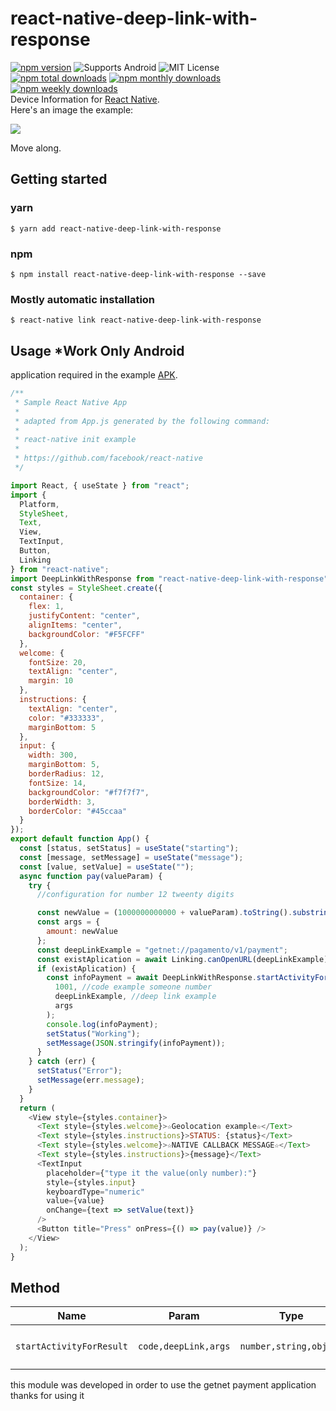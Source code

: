 # react-native-deep-link-with-response

[![npm version](https://badge.fury.io/js/react-native-deep-link-with-response.svg)](http://badge.fury.io/js/react-native-deep-link-with-response)
![Supports Android](https://img.shields.io/badge/platforms-android-lightgrey.svg)
![MIT License](https://img.shields.io/npm/l/@react-native-community/geolocation.svg)<br>
[![npm total downloads](https://img.shields.io/npm/dt/react-native-deep-link-with-response.svg)](https://img.shields.io/npm/dt/react-native-deep-link-with-response.svg)
[![npm monthly downloads](https://img.shields.io/npm/dm/react-native-deep-link-with-response.svg)](https://img.shields.io/npm/dm/react-native-deep-link-with-response.svg)
[![npm weekly downloads](https://img.shields.io/npm/dw/react-native-deep-link-with-response.svg)](https://img.shields.io/npm/dw/react-native-deep-link-with-response.svg)<br>
Device Information for [React Native](https://github.com/facebook/react-native).<br>
Here's an image the example:

<img src="https://media.giphy.com/media/ekB3ubR3eSTaqApOM4/giphy.gif"/>

Move along.

## Getting started

### yarn

`$ yarn add react-native-deep-link-with-response`

### npm

`$ npm install react-native-deep-link-with-response --save`

### Mostly automatic installation

`$ react-native link react-native-deep-link-with-response`

## Usage \*Work Only Android

application required in the example [APK](https://getstore.getnet.com.br/developer/#/developer/home).

```javascript
/**
 * Sample React Native App
 *
 * adapted from App.js generated by the following command:
 *
 * react-native init example
 *
 * https://github.com/facebook/react-native
 */

import React, { useState } from "react";
import {
  Platform,
  StyleSheet,
  Text,
  View,
  TextInput,
  Button,
  Linking
} from "react-native";
import DeepLinkWithResponse from "react-native-deep-link-with-response";
const styles = StyleSheet.create({
  container: {
    flex: 1,
    justifyContent: "center",
    alignItems: "center",
    backgroundColor: "#F5FCFF"
  },
  welcome: {
    fontSize: 20,
    textAlign: "center",
    margin: 10
  },
  instructions: {
    textAlign: "center",
    color: "#333333",
    marginBottom: 5
  },
  input: {
    width: 300,
    marginBottom: 5,
    borderRadius: 12,
    fontSize: 14,
    backgroundColor: "#f7f7f7",
    borderWidth: 3,
    borderColor: "#45ccaa"
  }
});
export default function App() {
  const [status, setStatus] = useState("starting");
  const [message, setMessage] = useState("message");
  const [value, setValue] = useState("");
  async function pay(valueParam) {
    try {
      //configuration for number 12 tweenty digits

      const newValue = (1000000000000 + valueParam).toString().substring(1);
      const args = {
        amount: newValue
      };
      const deepLinkExample = "getnet://pagamento/v1/payment";
      const existAplication = await Linking.canOpenURL(deepLinkExample);
      if (existAplication) {
        const infoPayment = await DeepLinkWithResponse.startActivityForResult(
          1001, //code example someone number
          deepLinkExample, //deep link example
          args
        );
        console.log(infoPayment);
        setStatus("Working");
        setMessage(JSON.stringify(infoPayment));
      }
    } catch (err) {
      setStatus("Error");
      setMessage(err.message);
    }
  }
  return (
    <View style={styles.container}>
      <Text style={styles.welcome}>☆Geolocation example☆</Text>
      <Text style={styles.instructions}>STATUS: {status}</Text>
      <Text style={styles.welcome}>☆NATIVE CALLBACK MESSAGE☆</Text>
      <Text style={styles.instructions}>{message}</Text>
      <TextInput
        placeholder={"type it the value(only number):"}
        style={styles.input}
        keyboardType="numeric"
        value={value}
        onChange={text => setValue(text)}
      />
      <Button title="Press" onPress={() => pay(value)} />
    </View>
  );
}
```

## Method

| Name                     | Param                | Type                   | values                                            |
| ------------------------ | -------------------- | ---------------------- | ------------------------------------------------- |
| `startActivityForResult` | `code,deepLink,args` | `number,string,object` | `any amount,DeepLink by application, {key:value}` |

this module was developed in order to use the getnet payment application
thanks for using it
